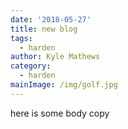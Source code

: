 ```yaml
---
date: '2018-05-27'
title: new blog
tags:
  - harden
author: Kyle Mathews
category:
  - harden
mainImage: /img/golf.jpg
---
```

here is some body copy
